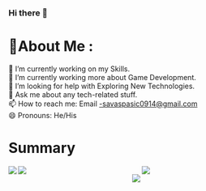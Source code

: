 ### Hi there 👋
# 💫About Me :
🔭 I’m currently working on my Skills.\
🌱 I’m currently working more about Game Development.\
🤔 I’m looking for help with Exploring New Technologies.\
💬 Ask me about any tech-related stuff.\
📫 How to reach me: Email -savaspasic0914@gmail.com\
😄 Pronouns: He/His




# Summary

<a href="https://github.com/anuraghazra/github-readme-stats">
  <img align="left" src="https://github-readme-stats.vercel.app/api?username=savagame&show_icons=true&count_private=true" />
</a>
<a href="https://github.com/anuraghazra/github-readme-stats">
  <img align="left" src="https://github-readme-stats.vercel.app/api/top-langs/?username=savagame" />
</a>

<div align="center">
  <a href="https://bit.ly/2PlfgaH">
    <img src="https://github.com/savagame/savagame/blob/main/resource/9_945414204993.jpg" />
  </a>
</div>

<div align="center">
  <a href="https://bit.ly/2PlfgaH">
    <img src="https://github.com/savagame/savagame/blob/main/resource/LOGO_PLOPSTUDIO.png" />
  </a>
</div>
